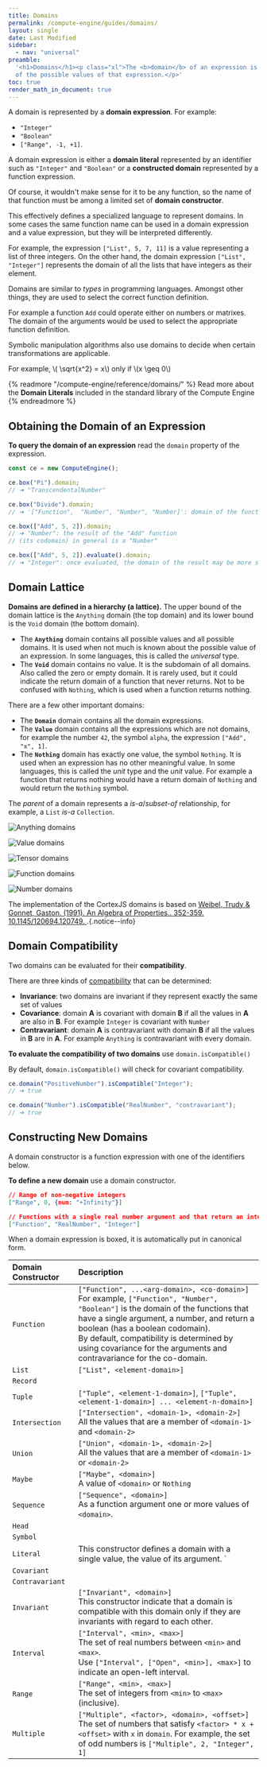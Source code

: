 ```yaml
---
title: Domains
permalink: /compute-engine/guides/domains/
layout: single
date: Last Modified
sidebar:
  - nav: "universal"
preamble:
  '<h1>Domains</h1><p class="xl">The <b>domain</b> of an expression is the set 
  of the possible values of that expression.</p>'
toc: true
render_math_in_document: true
---
```


A domain is represented by a **domain expression**. For example:

- `"Integer"`
- `"Boolean"`
- `["Range", -1, +1]`.

A domain expression is either a **domain literal** represented by an identifier
such as `"Integer"` and `"Boolean"` or a **constructed domain** represented by 
a function expression. 

Of course, it wouldn't make sense for it to be any function, so the
name of that function must be among a limited set of **domain constructor**. 

This effectively defines a specialized language to represent domains. In some 
cases the same function name can be used in a domain expression and a value
expression, but they will be interpreted differently. 

For example, the expression `["List", 5, 7, 11]` is a value representing a list 
of three integers. On the other hand, the domain expression `["List", "Integer"]`
represents the domain of all the lists that have integers as their element.

Domains are similar to _types_ in programming languages. Amongst other things,
they are used to select the correct function definition.

For example a function `Add` could operate either on numbers or matrixes. The
domain of the arguments would be used to select the appropriate function
definition.

Symbolic manipulation algorithms also use domains to decide when certain
transformations are applicable.

For example, \\( \sqrt{x^2} = x\\) only if \\(x \geq 0\\)

{% readmore "/compute-engine/reference/domains/" %} Read more about the
<strong>Domain Literals</strong> included in the standard library of the Compute
Engine {% endreadmore %}

<section id='obtaining-the-domain-of-an-expression'>

## Obtaining the Domain of an Expression

**To query the domain of an expression** read the `domain` property of the
expression.

```js
const ce = new ComputeEngine();

ce.box("Pi").domain;
// ➔ "TranscendentalNumber"

ce.box("Divide").domain;
// ➔ '["Function",  "Number", "Number", "Number]': domain of the function "Divide"

ce.box(["Add", 5, 2]).domain;
// ➔ "Number": the result of the "Add" function
// (its codomain) in general is a "Number"

ce.box(["Add", 5, 2]).evaluate().domain;
// ➔ "Integer": once evaluated, the domain of the result may be more specific
```

</section>

<section id='domain-lattice'>

## Domain Lattice

**Domains are defined in a hierarchy (a lattice).** The upper bound of the
domain lattice is the `Anything` domain (the top domain) and its lower bound is
the `Void` domain (the bottom domain).

- The **`Anything`** domain contains all possible values and all possible
  domains. It is used when not much is known about the possible value of an
  expression. In some languages, this is called the _universal_ type.
- The **`Void`** domain contains no value. It is the subdomain of all domains.
  Also called the zero or empty domain. It is rarely used, but it could indicate
  the return domain of a function that never returns. Not to be confused with
  `Nothing`, which is used when a function returns nothing.

There are a few other important domains:

- The **`Domain`** domain contains all the domain expressions.
- The **`Value`** domain contains all the expressions which are not domains,  
  for example the number `42`, the symbol `alpha`, the expression
  `["Add", "x", 1]`.
- The **`Nothing`** domain has exactly one value, the symbol `Nothing`. It is
  used when an expression has no other meaningful value. In some languages, this
  is called the _unit_ type and the _unit_ value. For example a function that
  returns nothing would have a return domain of `Nothing` and would return the
  `Nothing` symbol.

The _parent_ of a domain represents a _is-a_/_subset-of_ relationship, for
example, a `List` _is-a_ `Collection`.

![Anything domains](/assets/domains.001.jpeg 'The top-level domains')

![Value domains](/assets/domains.002.jpeg 'The Value sub-domains')

![Tensor domains](/assets/domains.003.jpeg 'The Tensor sub-domains')

![Function domains](/assets/domains.004.jpeg 'The Function sub-domains')

![Number domains](/assets/domains.005.jpeg 'The Number sub-domains')

The implementation of the CortexJS domains is based on
[Weibel, Trudy & Gonnet, Gaston. (1991). An Algebra of Properties.. 352-359. 10.1145/120694.120749. ](https://www.researchgate.net/publication/.221564157_An_Algebra_of_Properties).{.notice--info}

</section>

<section id='domain-compatibility'>

## Domain Compatibility

Two domains can be evaluated for their **compatibility**.

There are three kinds of
[compatibility](<https://en.wikipedia.org/wiki/Covariance_and_contravariance_(computer_science)>)
that can be determined:

- **Invariance**: two domains are invariant if they represent exactly the same
  set of values
- **Covariance**: domain **A** is covariant with domain **B** if all the values
  in **A** are also in **B**. For example `Integer` is covariant with `Number`
- **Contravariant**: domain **A** is contravariant with domain **B** if all the
  values in **B** are in **A**. For example `Anything` is contravariant with
  every domain.

**To evaluate the compatibility of two domains** use `domain.isCompatible()`

By default, `domain.isCompatible()` will check for covariant compatibility.

```ts
ce.domain("PositiveNumber").isCompatible("Integer");
// ➔ true

ce.domain("Number").isCompatible("RealNumber", "contravariant");
// ➔ true
```

</section>

## Constructing New Domains

A domain constructor is a function expression with one of the identifiers below.

**To define a new domain** use a domain constructor.

```json example
// Range of non-negative integers
["Range", 0, {num: "+Infinity"}]

// Functions with a single real number argument and that return an integer
["Function", "RealNumber", "Integer"]
```
When a domain expression is boxed, it is automatically put in canonical form.


<div class="symbols-table first-column-header">

| Domain Constructor | Description                                                                                                                                                                                                                                                                                                                                    |
| :----------------- | :--------------------------------------------------------------------------------------------------------------------------------------------------------------------------------------------------------------------------------------------------------------------------------------------------------------------------------------------- |
| `Function`         | `["Function", ...<arg-domain>, <co-domain>]` <br> For example, `["Function", "Number", "Boolean"]` is the domain of the functions that have a single argument, a number, and return a boolean (has a boolean codomain).<br>By default, compatibility is determined by using covariance for the arguments and contravariance for the co-domain. |
| `List`             | `["List", <element-domain>]` <br>                                                                                                                                                                                                                                                                                                              |
| `Record`           |                                                                                                                                                                                                                                                                                                                                                |
| `Tuple`            | `["Tuple", <element-1-domain>]`, `["Tuple", <element-1-domain>] ... <element-n-domain>]`                                                                                                                                                                                                                                                       |
| `Intersection`     | `["Intersection", <domain-1>, <domain-2>]` <br> All the values that are a member of `<domain-1>` and `<domain-2>`                                                                                                                                                                                                                              |
| `Union`            | `["Union", <domain-1>, <domain-2>]` <br>All the values that are a member of `<domain-1>` or `<domain-2>`                                                                                                                                                                                                                                       |
| `Maybe`            | `["Maybe", <domain>]`<br> A value of `<domain>` or `Nothing`                                                                                                                                                                                                                                                                                   |
| `Sequence`         | `["Sequence", <domain>]` <br>As a function argument one or more values of `<domain>`.                                                                                                                                                                                                                                                          |
| `Head`             |                                                                                                                                                                                                                                                                                                                                                |
| `Symbol`           |                                                                                                                                                                                                                                                                                                                                                |
| `Literal`          | This constructor defines a domain with a single value, the value of its argument. `                                                                                                                                                                                                                                                            |
| `Covariant`        |                                                                                                                                                                                                                                                                                                                                                |
| `Contravariant`    |                                                                                                                                                                                                                                                                                                                                                |
| `Invariant`        | `["Invariant", <domain>]`<br> This constructor indicate that a domain is compatible with this domain only if they are invariants with regard to each other.                                                                                                                                                                                    |
| `Interval`         | `["Interval", <min>, <max>]` <br> The set of real numbers between `<min>` and `<max>`.<br> Use `["Interval", ["Open", <min>], <max>]` to indicate an open-left interval.                                                                                                                                                                       |
| `Range`            | `["Range", <min>, <max>]` <br> The set of integers from `<min>` to `<max>` (inclusive).                                                                                                                                                                                                                                                        |
| `Multiple`         | `["Multiple", <factor>, <domain>, <offset>]` <br> The set of numbers that satisfy `<factor> * x + <offset>` with `x` in `domain`. For example, the set of odd numbers is `["Multiple", 2, "Integer", 1]`                                                                                                                                       |

</div>
